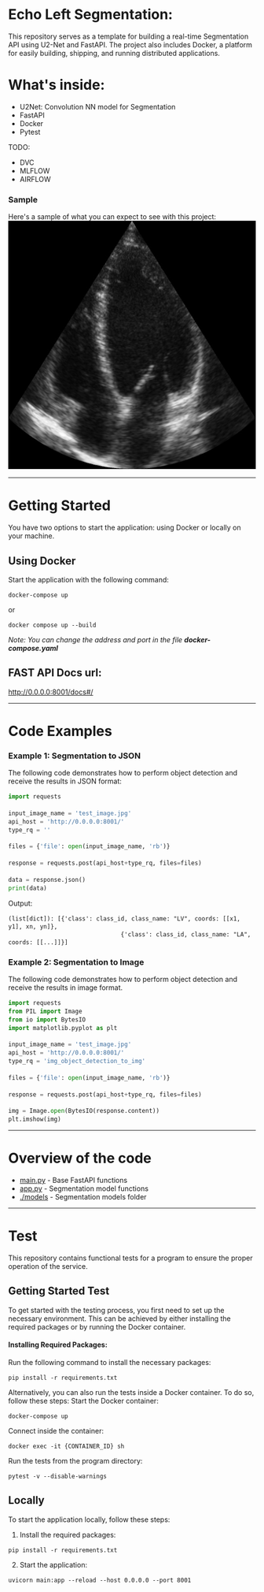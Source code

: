 

# Echo Left Segmentation:
This repository serves as a template for building a real-time Segmentation API using U2-Net and FastAPI. The project also includes Docker, a platform for easily building, shipping, and running distributed applications.


# What's inside:

- U2Net: Convolution NN model for Segmentation
- FastAPI 
- Docker 
- Pytest 

TODO:
- DVC
- MLFLOW
- AIRFLOW

### Sample
Here's a sample of what you can expect to see with this project:
<img width=600 src="src/tests/test_image.jpg" alt="">

---
# Getting Started

You have two options to start the application: using Docker or locally on your machine.

## Using Docker
Start the application with the following command:
```
docker-compose up
```
or 
```
docker compose up --build
```
*Note: You can change the address and port in the file **docker-compose.yaml***

## FAST API Docs url:
http://0.0.0.0:8001/docs#/

---
# Code Examples
### Example 1: Segmentation to JSON   
The following code demonstrates how to perform object detection and receive the results in JSON format:
```python
import requests

input_image_name = 'test_image.jpg'
api_host = 'http://0.0.0.0:8001/'
type_rq = ''

files = {'file': open(input_image_name, 'rb')}

response = requests.post(api_host+type_rq, files=files)

data = response.json()     
print(data)
```
Output:
```
(list[dict]): [{'class': class_id, class_name: "LV", coords: [[x1, y1], xn, yn]}, 
                                {'class': class_id, class_name: "LA", coords: [[...]]}]
```

### Example 2: Segmentation to Image    
The following code demonstrates how to perform object detection and receive the results in image format.
```python
import requests
from PIL import Image
from io import BytesIO
import matplotlib.pyplot as plt

input_image_name = 'test_image.jpg'
api_host = 'http://0.0.0.0:8001/'
type_rq = 'img_object_detection_to_img'

files = {'file': open(input_image_name, 'rb')}

response = requests.post(api_host+type_rq, files=files)

img = Image.open(BytesIO(response.content)) 
plt.imshow(img)
```

---

# Overview of the code
* [main.py](./main.py) - Base FastAPI functions  
* [app.py](./app.py) - Segmentation model functions     
* [./models](./models) - Segmentation models folder    

---
# Test
This repository contains functional tests for a program to ensure the proper operation of the service.

## Getting Started Test
To get started with the testing process, you first need to set up the necessary environment. This can be achieved by either installing the required packages or by running the Docker container.

#### Installing Required Packages:
Run the following command to install the necessary packages:
```
pip install -r requirements.txt
```

Alternatively, you can also run the tests inside a Docker container. To do so, follow these steps:
Start the Docker container:
```
docker-compose up
```
Connect inside the container:
```
docker exec -it {CONTAINER_ID} sh
```
Run the tests from the program directory:
```
pytest -v --disable-warnings
```


## Locally
To start the application locally, follow these steps:

1. Install the required packages:

```
pip install -r requirements.txt
```
2. Start the application:
```
uvicorn main:app --reload --host 0.0.0.0 --port 8001
```  